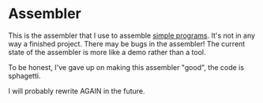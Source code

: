 # Assembler

This is the assembler that I use to assemble [simple programs](../examples/).
It's not in any way a finished project. There may be bugs in the assembler!
The current state of the assembler is more like a demo rather than a tool.

To be honest, I've gave up on making this assembler "good", the code is
sphagetti.

I will probably rewrite AGAIN in the future.

